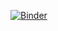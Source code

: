 
[![Binder](https://mybinder.org/badge_logo.svg)](https://mybinder.org/v2/gh/vinstray/StatisticalDataProcessing_PhDcourse/HEAD)


